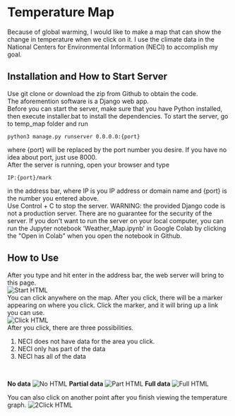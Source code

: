 
# Temperature Map
Because of global warming, I would like to make a map that can show the change in temperature when we click on it. I use the climate data in the National Centers for Environmental Information (NECI) to accomplish my goal. 
  

## Installation and How to Start Server

Use git clone or download the zip from Github to obtain the code.  
The aforemention software is a Django web app. <br>
Before you can start the server, make sure that you have Python installed, then execute installer.bat to install the dependencies. To start the server, go to temp_map folder and run
~~~
python3 manage.py runserver 0.0.0.0:{port}
~~~
where {port} will be replaced by the port number you desire. If you have no idea about port, just use 8000. <br>
After the server is running, open your browser and type 
~~~
IP:{port}/mark
~~~
in the address bar, where IP is you IP address or domain name and {port} is the number you entered above. <br>
Use Control + C to stop the server. 
WARNING: the provided Django code is not a production server. There are no guarantee for the security of the server. 
If you don't want to run the server on your local computer, you can run the Jupyter notebook 'Weather_Map.ipynb' in Google Colab by clicking the "Open in Colab" when you open the notebook in Github.  

## How to Use
After you type and hit enter in the address bar, the web server will bring to this page. <br>
![Start HTML](./images/start.png)  
You can click anywhere on the map. After you click, there will be a marker appearing on where you click. Click the marker, and it will bring up a link you can use. <br>
![Click HTML](./images/click.png)  
After you click, there are three possibilities. 
1. NECI does not have data for the area you click.
2. NECI only has part of the data
3. NECI has all of the data
<br>

**No data**
![No HTML](./images/no_temp.png)
**Partial data**
![Part HTML](./images/one_temp.png)
**Full data**
![Full HTML](./images/two_temp.png)
<br>

You can also click on another point after you finish viewing the temperature graph.
![2Click HTML](./images/see_then_click.png)
